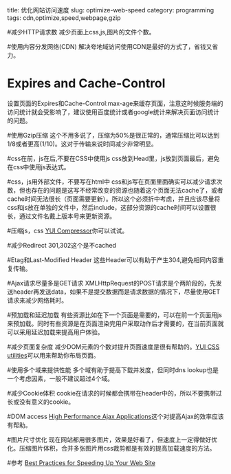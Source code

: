 title: 优化网站访问速度
slug: optimize-web-speed
category: programming
tags: cdn,optimize,speed,webpage,gzip

#减少HTTP请求数
减少页面上css,js,图片的文件个数。

#使用内容分发网络(CDN)
解决夸地域访问使用CDN是最好的方式了，省钱又省力。

# Expires and Cache-Control
设置页面的Expires和Cache-Control:max-age来缓存页面，注意这时候服务端的访问统计就会受影响了，建议使用百度统计或者google统计来解决页面访问统计的问题。

#使用Gzip压缩
这个不用多说了，压缩为50%是很正常的，通常压缩比可以达到1/8或者更高(1/10)。这对于传输来说时间减少非常明显。

#css在前，js在后,不要在CSS中使用js
css放到Head里，js放到页面最后，避免在css中使用js表达式。
	
#css，js用外部文件，不要写在html中
css和js写在页面里面确实可以减少请求次数，但也存在的问题是这写不经常改变的资源也随着这个页面无法cache了，或者cache时间无法很长（页面需要更新）。所以这个必须折中考虑，并且应该尽量将css和js放在单独的文件中，然后include，这部分资源的cache时间可以设置很长，通过文件名戴上版本号来更新资源。

#压缩js，css
[YUI Compressor](http://developer.yahoo.com/yui/compressor/)你可以试试。

#减少Redirect
301,302这个是不cached


#Etag和Last-Modified Header
这些Header可以有助于产生304,避免相同内容重复传输。


#Ajax请求尽量多是GET请求
XMLHttpRequest的POST请求是个两阶段的，先发送header再发送data，如果不是提交数据而是请求数据的情况下，尽量使用GET请求来减少网络耗时。

#预加载和延迟加载
有些资源比如在下一个页面是需要的，可以在前一个页面用js来预加载。同时有些资源是在页面渲染完用户采取动作后才需要的，在当前页面就可以采用延迟加载来提高用户体验。

#减少页面复杂度
减少DOM元素的个数对提升页面速度是很有帮助的。[YUI CSS utilities](http://developer.yahoo.com/yui/)可以用来帮助你布局页面。

#使用多个域来提供性能
多个域有助于提高下载并发度，但同时dns lookup也是一个考虑因素，一般不建议超过4个域。

#减少Cookie体积
cookie在请求的时候都会携带在header中的，所以不要携带过长或没有意义的cookie。

#DOM access
[High Performance Ajax Applications](http://yuiblog.com/blog/2007/12/20/video-lecomte/)这个对提高Ajax的效率应该有帮助。

#图片尺寸优化
现在网站都用很多图片，效果是好看了，但速度上一定得做好优化。压缩图片体积，合并多张图片用css裁剪都是有效的提高加载速度的方法。


#参考
[Best Practices for Speeding Up Your Web Site](http://developer.yahoo.com/performance/rules.html)

